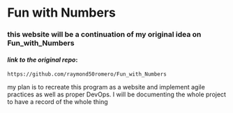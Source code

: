 # Fun with Numbers 

### this website will be a continuation of my original idea on Fun_with_Numbers
#### *link to the original repo*: 
    https://github.com/raymond50romero/Fun_with_Numbers

my plan is to recreate this program as a website and implement agile practices as well as proper DevOps. I will be documenting the whole project to have a record of the whole thing 
